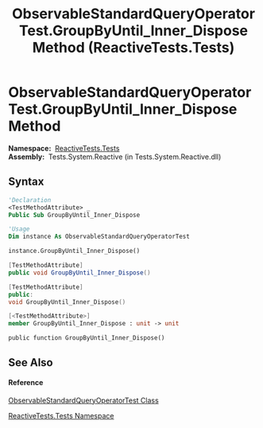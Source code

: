 ﻿---
title: ObservableStandardQueryOperatorTest.GroupByUntil_Inner_Dispose Method  (ReactiveTests.Tests)
TOCTitle: GroupByUntil_Inner_Dispose Method
ms:assetid: M:ReactiveTests.Tests.ObservableStandardQueryOperatorTest.GroupByUntil_Inner_Dispose
ms:mtpsurl: https://msdn.microsoft.com/en-us/library/reactivetests.tests.observablestandardqueryoperatortest.groupbyuntil_inner_dispose(v=VS.103)
ms:contentKeyID: 36620145
ms.date: 06/28/2011
mtps_version: v=VS.103
f1_keywords:
- ReactiveTests.Tests.ObservableStandardQueryOperatorTest.GroupByUntil_Inner_Dispose
dev_langs:
- CSharp
- JScript
- VB
- FSharp
- c++
---

# ObservableStandardQueryOperatorTest.GroupByUntil\_Inner\_Dispose Method

**Namespace:**  [ReactiveTests.Tests](hh289046\(v=vs.103\).md)  
**Assembly:**  Tests.System.Reactive (in Tests.System.Reactive.dll)

## Syntax

``` vb
'Declaration
<TestMethodAttribute> _
Public Sub GroupByUntil_Inner_Dispose
```

``` vb
'Usage
Dim instance As ObservableStandardQueryOperatorTest

instance.GroupByUntil_Inner_Dispose()
```

``` csharp
[TestMethodAttribute]
public void GroupByUntil_Inner_Dispose()
```

``` c++
[TestMethodAttribute]
public:
void GroupByUntil_Inner_Dispose()
```

``` fsharp
[<TestMethodAttribute>]
member GroupByUntil_Inner_Dispose : unit -> unit 
```

``` jscript
public function GroupByUntil_Inner_Dispose()
```

## See Also

#### Reference

[ObservableStandardQueryOperatorTest Class](hh288944\(v=vs.103\).md)

[ReactiveTests.Tests Namespace](hh289046\(v=vs.103\).md)

